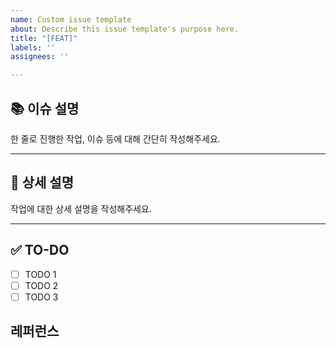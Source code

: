 ```yaml
---
name: Custom issue template
about: Describe this issue template's purpose here.
title: "[FEAT]"
labels: ''
assignees: ''

---
```


## 📚 이슈 설명
한 줄로 진행한 작업, 이슈 등에 대해 간단히 작성해주세요.

---
## 📝 상세 설명
작업에 대한 상세 설명을 작성해주세요. 

---
## ✅ TO-DO 
- [ ] TODO 1
- [ ] TODO 2
- [ ] TODO 3

## 레퍼런스
